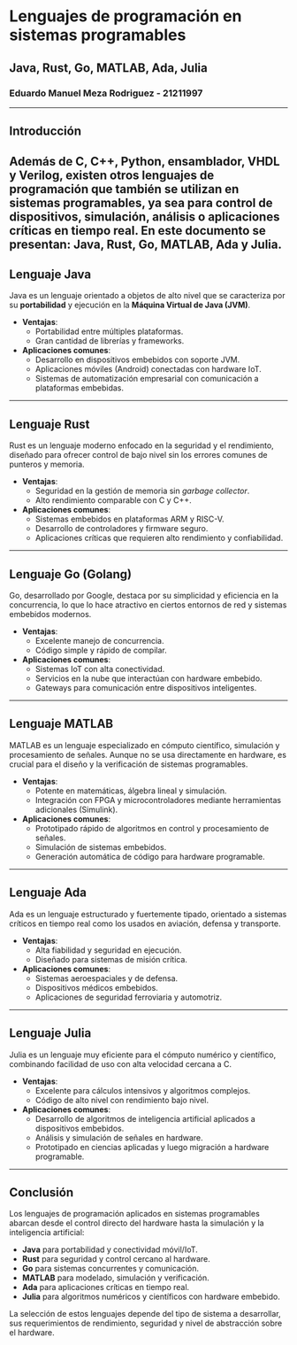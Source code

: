 # Lenguajes de programación en sistemas programables

## Java, Rust, Go, MATLAB, Ada, Julia

### **Eduardo Manuel Meza Rodriguez - 21211997**


---
## **Introducción**

Además de C, C++, Python, ensamblador, VHDL y Verilog, existen otros lenguajes de programación que también se utilizan en sistemas programables, ya sea para control de dispositivos, simulación, análisis o aplicaciones críticas en tiempo real. En este documento se presentan: **Java**, **Rust**, **Go**, **MATLAB**, **Ada** y **Julia**.
---

## **Lenguaje Java**

Java es un lenguaje orientado a objetos de alto nivel que se caracteriza por su **portabilidad** y ejecución en la **Máquina Virtual de Java (JVM)**.

- **Ventajas**:
    - Portabilidad entre múltiples plataformas.
    - Gran cantidad de librerías y frameworks.
- **Aplicaciones comunes**:
    - Desarrollo en dispositivos embebidos con soporte JVM.
    - Aplicaciones móviles (Android) conectadas con hardware IoT.
    - Sistemas de automatización empresarial con comunicación a plataformas embebidas.
---

## **Lenguaje Rust**

Rust es un lenguaje moderno enfocado en la seguridad y el rendimiento, diseñado para ofrecer control de bajo nivel sin los errores comunes de punteros y memoria.

- **Ventajas**:
    - Seguridad en la gestión de memoria sin *garbage collector*.
    - Alto rendimiento comparable con C y C++.
- **Aplicaciones comunes**:
    - Sistemas embebidos en plataformas ARM y RISC-V.
    - Desarrollo de controladores y firmware seguro.
    - Aplicaciones críticas que requieren alto rendimiento y confiabilidad.
---

## **Lenguaje Go (Golang)**

Go, desarrollado por Google, destaca por su simplicidad y eficiencia en la concurrencia, lo que lo hace atractivo en ciertos entornos de red y sistemas embebidos modernos.

- **Ventajas**:
    - Excelente manejo de concurrencia.
    - Código simple y rápido de compilar.
- **Aplicaciones comunes**:
    - Sistemas IoT con alta conectividad.
    - Servicios en la nube que interactúan con hardware embebido.
    - Gateways para comunicación entre dispositivos inteligentes.
---

## **Lenguaje MATLAB**

MATLAB es un lenguaje especializado en cómputo científico, simulación y procesamiento de señales. Aunque no se usa directamente en hardware, es crucial para el diseño y la verificación de sistemas programables.

- **Ventajas**:
    - Potente en matemáticas, álgebra lineal y simulación.
    - Integración con FPGA y microcontroladores mediante herramientas adicionales (Simulink).
- **Aplicaciones comunes**:
    - Prototipado rápido de algoritmos en control y procesamiento de señales.
    - Simulación de sistemas embebidos.
    - Generación automática de código para hardware programable.
---

## **Lenguaje Ada**

Ada es un lenguaje estructurado y fuertemente tipado, orientado a sistemas críticos en tiempo real como los usados en aviación, defensa y transporte.

- **Ventajas**:
    - Alta fiabilidad y seguridad en ejecución.
    - Diseñado para sistemas de misión crítica.
- **Aplicaciones comunes**:
    - Sistemas aeroespaciales y de defensa.
    - Dispositivos médicos embebidos.
    - Aplicaciones de seguridad ferroviaria y automotriz.
---

## **Lenguaje Julia**

Julia es un lenguaje muy eficiente para el cómputo numérico y científico, combinando facilidad de uso con alta velocidad cercana a C.

- **Ventajas**:
    - Excelente para cálculos intensivos y algoritmos complejos.
    - Código de alto nivel con rendimiento bajo nivel.
- **Aplicaciones comunes**:
    - Desarrollo de algoritmos de inteligencia artificial aplicados a dispositivos embebidos.
    - Análisis y simulación de señales en hardware.
    - Prototipado en ciencias aplicadas y luego migración a hardware programable.
---

## **Conclusión**

Los lenguajes de programación aplicados en sistemas programables abarcan desde el control directo del hardware hasta la simulación y la inteligencia artificial:

- **Java** para portabilidad y conectividad móvil/IoT.
- **Rust** para seguridad y control cercano al hardware.
- **Go** para sistemas concurrentes y comunicación.
- **MATLAB** para modelado, simulación y verificación.
- **Ada** para aplicaciones críticas en tiempo real.
- **Julia** para algoritmos numéricos y científicos con hardware embebido.

La selección de estos lenguajes depende del tipo de sistema a desarrollar, sus requerimientos de rendimiento, seguridad y nivel de abstracción sobre el hardware.
